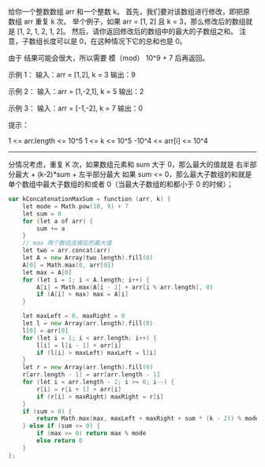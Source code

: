 给你一个整数数组 arr 和一个整数 k。
首先，我们要对该数组进行修改，即把原数组 arr 重复 k 次。
举个例子，如果 arr = [1, 2] 且 k = 3，那么修改后的数组就是 [1, 2, 1, 2, 1, 2]。
然后，请你返回修改后的数组中的最大的子数组之和。
注意，子数组长度可以是 0，在这种情况下它的总和也是 0。

由于 结果可能会很大，所以需要 模（mod） 10^9 + 7 后再返回。

示例 1：
输入：arr = [1,2], k = 3
输出：9

示例 2：
输入：arr = [1,-2,1], k = 5
输出：2

示例 3：
输入：arr = [-1,-2], k = 7
输出：0

提示：

1 <= arr.length <= 10^5
1 <= k <= 10^5
-10^4 <= arr[i] <= 10^4

---

分情况考虑，重复 K 次，如果数组元素和 sum 大于 0，那么最大的值就是 右半部分最大 + (k-2)\*sum + 左半部分最大
如果 sum <= 0，那么最大子数组的和就是单个数组中最大子数组的和或者 0（当最大子数组的和都小于 0 的时候）；

```go
var kConcatenationMaxSum = function (arr, k) {
    let mode = Math.pow(10, 9) + 7
    let sum = 0
    for (let a of arr) {
        sum += a
    }
    // max 两个数组连接后的最大值
    let two = arr.concat(arr)
    let A = new Array(two.length).fill(0)
    A[0] = Math.max(0, arr[0])
    let max = A[0]
    for (let i = 1; i < A.length; i++) {
        A[i] = Math.max(A[i - 1] + arr[i % arr.length], 0)
        if (A[i] > max) max = A[i]
    }

    let maxLeft = 0, maxRight = 0
    let l = new Array(arr.length).fill(0)
    l[0] = arr[0]
    for (let i = 1; i < arr.length; i++) {
        l[i] = l[i - 1] + arr[i]
        if (l[i] > maxLeft) maxLeft = l[i]
    }
    let r = new Array(arr.length).fill(0)
    r[arr.length - 1] = arr[arr.length - 1]
    for (let i = arr.length - 2; i >= 0; i--) {
        r[i] = r[i + 1] + arr[i]
        if (r[i] > maxRight) maxRight = r[i]
    }
    if (sum > 0) {
        return Math.max(max, maxLeft + maxRight + sum * (k - 2)) % mode
    } else if (sum <= 0) {
        if (max >= 0) return max % mode
        else return 0
    }
};
```
